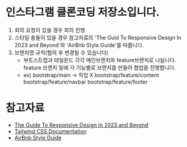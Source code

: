 # 인스타그램 클론코딩 저장소입니다.

1. 회의 요청이 있을 경우 회의 진행
2. 스타일 충돌이 있을 경우 참고자료의 'The Guid To Responsive Design In 2023 and Beyond'와 'AirBnb Style Guide'를 따릅니다.
3. 브랜치명 규칙(협의 후 변경될 수 있습니다)
    - 부트스트랩과 테일윈드 각각 메인브랜치와 feature브랜치로 나뉩니다. feature 브랜치 밑에 각 기능별로 브랜치를 만들어 협업을 진행합니다.
    - ex)
        bootstrap/main -> 작업 X
        bootstrap/feature/content
        bootstrap/feature/navbar
        bootstrap/feature/footer

# 참고자료
- [The Guide To Responsive Design In 2023 and Beyond](https://ishadeed.com/article/responsive-design/)
- [Tailwind CSS Documentation](https://tailwindui.com/documentation)
- [AirBnb Style Guide](https://github.com/airbnb/css#oocss-and-bem)